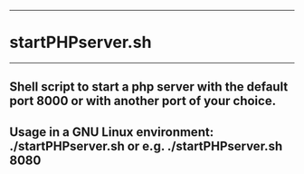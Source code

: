 
-------------------------------------------------------------------------
# startPHPserver.sh
-------------------------------------------------------------------------
## Shell script to start a php server with the default port 8000 or with another port of your choice.
## Usage in a GNU Linux environment: ./startPHPserver.sh or e.g. ./startPHPserver.sh 8080
